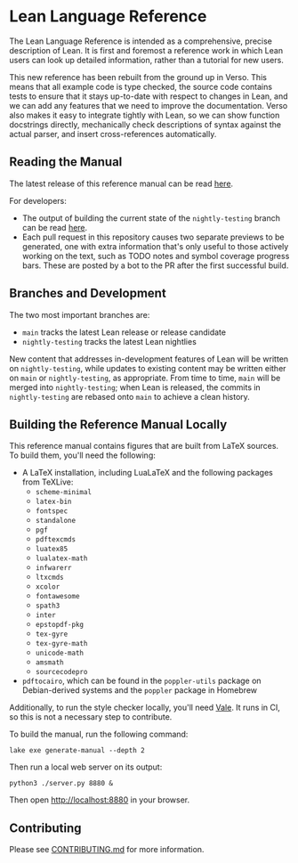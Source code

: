 # Lean Language Reference

The Lean Language Reference is intended as a comprehensive, precise description of Lean. It is first and foremost a reference work in which Lean users can look up detailed information, rather than a tutorial for new users.

This new reference has been rebuilt from the ground up in Verso. This means that all example code is type checked, the source code contains tests to ensure that it stays up-to-date with respect to changes in Lean, and we can add any features that we need to improve the documentation. Verso also makes it easy to integrate tightly with Lean, so we can show function docstrings directly, mechanically check descriptions of syntax against the actual parser, and insert cross-references automatically.


## Reading the Manual

The latest release of this reference manual can be read [here](https://lean-lang.org/doc/reference/latest/).

For developers:
 * The output of building the current state of the `nightly-testing` branch can be read [here](https://lean-reference-manual-review.netlify.app/).
 * Each pull request in this repository causes two separate previews to be generated, one with extra information that's only useful to those actively working on the text, such as TODO notes and symbol coverage progress bars. These are posted by a bot to the PR after the first successful build.

## Branches and Development

The two most important branches are:
 * `main` tracks the latest Lean release or release candidate
 * `nightly-testing` tracks the latest Lean nightlies

New content that addresses in-development features of Lean will be
written on `nightly-testing`, while updates to existing content may be
written either on `main` or `nightly-testing`, as appropriate. From
time to time, `main` will be merged into `nightly-testing`; when Lean
is released, the commits in `nightly-testing` are rebased onto `main`
to achieve a clean history.

## Building the Reference Manual Locally

This reference manual contains figures that are built from LaTeX sources. To build them, you'll need the following:
 * A LaTeX installation, including LuaLaTeX and the following packages from TeXLive:
   + `scheme-minimal`
   + `latex-bin`
   + `fontspec`
   + `standalone`
   + `pgf`
   + `pdftexcmds`
   + `luatex85`
   + `lualatex-math`
   + `infwarerr`
   + `ltxcmds`
   + `xcolor`
   + `fontawesome`
   + `spath3`
   + `inter`
   + `epstopdf-pkg`
   + `tex-gyre`
   + `tex-gyre-math`
   + `unicode-math`
   + `amsmath`
   + `sourcecodepro`
 * `pdftocairo`, which can be found in the `poppler-utils` package on Debian-derived systems and the `poppler` package in Homebrew
 
Additionally, to run the style checker locally, you'll need [Vale](https://vale.sh/). It runs in CI, so this is not a necessary step to contribute.

To build the manual, run the following command:

```
lake exe generate-manual --depth 2
```

Then run a local web server on its output:
```
python3 ./server.py 8880 &
```

Then open <http://localhost:8880> in your browser.

## Contributing

Please see [CONTRIBUTING.md](CONTRIBUTING.md) for more information.

